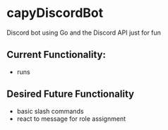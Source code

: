 # capyDiscordBot
Discord bot using Go and the Discord API just for fun

## Current Functionality:
- runs

## Desired Future Functionality
- basic slash commands
- react to message for role assignment
